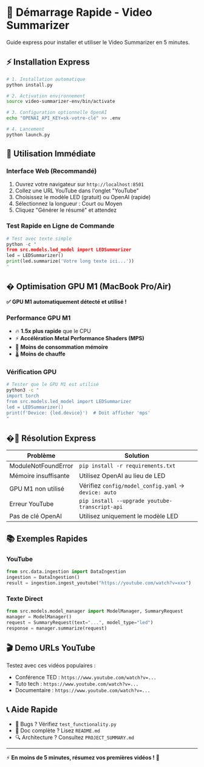 # 🚀 Démarrage Rapide - Video Summarizer

Guide express pour installer et utiliser le Video Summarizer en 5 minutes.

## ⚡ Installation Express

```bash
# 1. Installation automatique
python install.py

# 2. Activation environnement
source video-summarizer-env/bin/activate

# 3. Configuration optionnelle OpenAI
echo "OPENAI_API_KEY=sk-votre-clé" >> .env

# 4. Lancement
python launch.py
```

## 🎯 Utilisation Immédiate

### Interface Web (Recommandé)
1. Ouvrez votre navigateur sur `http://localhost:8501`
2. Collez une URL YouTube dans l'onglet "YouTube"
3. Choisissez le modèle LED (gratuit) ou OpenAI (rapide)
4. Sélectionnez la longueur : Court ou Moyen
5. Cliquez "Générer le résumé" et attendez

### Test Rapide en Ligne de Commande
```python
# Test avec texte simple
python -c "
from src.models.led_model import LEDSummarizer
led = LEDSummarizer()
print(led.summarize('Votre long texte ici...'))
"
```

## � Optimisation GPU M1 (MacBook Pro/Air)

**✅ GPU M1 automatiquement détecté et utilisé !**

### Performance GPU M1
- 🔥 **1.5x plus rapide** que le CPU
- ⚡ **Accélération Metal Performance Shaders (MPS)**
- 🧠 **Moins de consommation mémoire**
- 🌡️ **Moins de chauffe**

### Vérification GPU
```bash
# Tester que le GPU M1 est utilisé
python3 -c "
import torch
from src.models.led_model import LEDSummarizer
led = LEDSummarizer()
print(f'Device: {led.device}')  # Doit afficher 'mps'
"
```

## �🔧 Résolution Express

| Problème | Solution |
|----------|----------|
| ModuleNotFoundError | `pip install -r requirements.txt` |
| Mémoire insuffisante | Utilisez OpenAI au lieu de LED |
| GPU M1 non utilisé | Vérifiez `config/model_config.yaml` → `device: auto` |
| Erreur YouTube | `pip install --upgrade youtube-transcript-api` |
| Pas de clé OpenAI | Utilisez uniquement le modèle LED |

## 📚 Exemples Rapides

### YouTube
```python
from src.data.ingestion import DataIngestion
ingestion = DataIngestion()
result = ingestion.ingest_youtube("https://youtube.com/watch?v=xxx")
```

### Texte Direct
```python
from src.models.model_manager import ModelManager, SummaryRequest
manager = ModelManager()
request = SummaryRequest(text="...", model_type="led")
response = manager.summarize(request)
```

## 🎬 Demo URLs YouTube

Testez avec ces vidéos populaires :
- Conférence TED : `https://www.youtube.com/watch?v=...`
- Tuto tech : `https://www.youtube.com/watch?v=...`
- Documentaire : `https://www.youtube.com/watch?v=...`

## 📞 Aide Rapide

- 🐛 Bugs ? Vérifiez `test_functionality.py`
- 📖 Doc complète ? Lisez `README.md`
- 🔍 Architecture ? Consultez `PROJECT_SUMMARY.md`

---
⚡ **En moins de 5 minutes, résumez vos premières vidéos !** 🎥